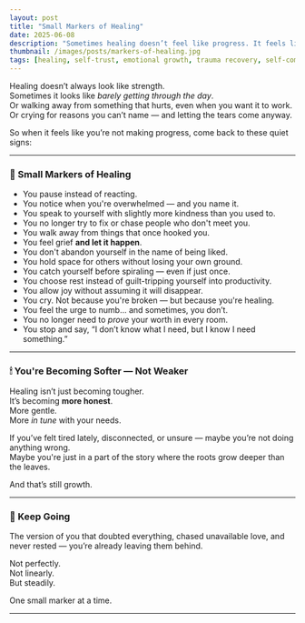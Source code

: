 ```yaml
---
layout: post
title: "Small Markers of Healing"
date: 2025-06-08
description: "Sometimes healing doesn’t feel like progress. It feels like exhaustion, doubt, or stillness. Here are some quiet signs you’re still moving forward — even when it doesn’t feel like it."
thumbnail: /images/posts/markers-of-healing.jpg
tags: [healing, self-trust, emotional growth, trauma recovery, self-compassion]
---
```


Healing doesn’t always look like strength.  
Sometimes it looks like *barely getting through the day*.  
Or walking away from something that hurts, even when you want it to work.  
Or crying for reasons you can’t name — and letting the tears come anyway.

So when it feels like you’re not making progress, come back to these quiet signs:

---

### 🌿 Small Markers of Healing

- You pause instead of reacting.
- You notice when you're overwhelmed — and you name it.
- You speak to yourself with slightly more kindness than you used to.
- You no longer try to fix or chase people who don't meet you.
- You walk away from things that once hooked you.
- You feel grief **and let it happen**.
- You don't abandon yourself in the name of being liked.
- You hold space for others without losing your own ground.
- You catch yourself before spiraling — even if just once.
- You choose rest instead of guilt-tripping yourself into productivity.
- You allow joy without assuming it will disappear.
- You cry. Not because you're broken — but because you're healing.
- You feel the urge to numb... and sometimes, you don’t.
- You no longer need to *prove* your worth in every room.
- You stop and say, “I don’t know what I need, but I know I need something.”

---

### 🕯 You're Becoming Softer — Not Weaker

Healing isn’t just becoming tougher.  
It’s becoming **more honest**.  
More gentle.  
More *in tune* with your needs.

If you’ve felt tired lately, disconnected, or unsure — maybe you’re not doing anything wrong.  
Maybe you're just in a part of the story where the roots grow deeper than the leaves.

And that’s still growth.

---

### 💬 Keep Going

The version of you that doubted everything, chased unavailable love, and never rested — you’re already leaving them behind.

Not perfectly.  
Not linearly.  
But steadily.

One small marker at a time.


---
